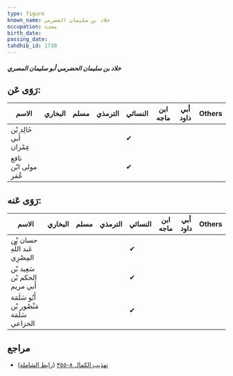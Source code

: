 ```yaml
---
type: figure
known_name: خلاد بن سليمان الحضرمي
occupation: محدث
birth_date:
passing_date:
tahdhib_id: 1738
---
```

##### خلاد بن سليمان الحضرمي أبو سليمان المصري

## رَوَى عَن:
| الاسم                   | البخاري | مسلم | الترمذي | النسائي | ابن ماجه | أبي داود | Others |
| ----------------------- | ------- | ---- | ------- | ------- | -------- | -------- | ------ |
| خَالِد بْن أَبي عِمْران |         |      |         | ✔       |          |          |        |
| نافع مولى ابْن عُمَر    |         |      |         | ✔       |          |          |        |
## رَوَى عَنه:
| الاسم                                      | البخاري | مسلم | الترمذي | النسائي | ابن ماجه | أبي داود | Others |
| ------------------------------------------ | ------- | ---- | ------- | ------- | -------- | -------- | ------ |
| حسان بْن عَبد اللَّهِ المِصْرِي            |         |      |         | ✔       |          |          |        |
| سَعِيد بْن الحكم بْن أَبي مريم             |         |      |         | ✔       |          |          |        |
| أَبُو سَلَمَة مَنْصُور بْن سَلَمَة الخزاعي |         |      |         | ✔       |          |          |        |
## مراجع
- [تهذيب الكمال ٨-٣٥٥](obsidian://open?vault=Tahdhib-al-Kamal&file=Figures/١٧٣٨-خلاد%20بن%20سليمان%20الحضرمي%20أبو%20سليمان%20المصري) ([رابط الشاملة](https://shamela.ws/book/3722/4066))